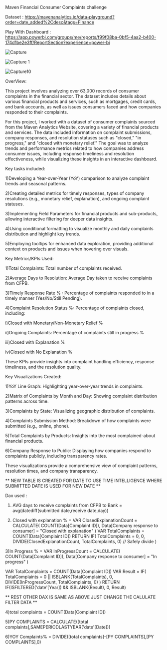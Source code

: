 Maven Financial Consumer Complaints challenge

Dataset : https://mavenanalytics.io/data-playground?order=date_added%2Cdesc&tags=Finance

Play WIth Dashboard : https://app.powerbi.com/groups/me/reports/f99f08ba-0bf5-4aa2-b400-174d1be2e3ff/ReportSection?experience=power-bi

![Capture](https://github.com/user-attachments/assets/318b4af8-2af6-4eb7-ae04-11486b618332)

![Capture 1](https://github.com/user-attachments/assets/69e1c8b2-46b5-456d-9ee4-d2b682909a3c)

![Capture10](https://github.com/user-attachments/assets/a7401f9d-a7ac-4b81-b622-96997012cadc)



OverView:

This project involves analyzing over 63,000 records of consumer complaints in the financial sector. The dataset includes details about various financial products and services, such as mortgages, credit cards, and bank accounts, as well as issues consumers faced and how companies responded to their complaints.


For this project, I worked with a dataset of consumer complaints sourced from the Maven Analytics Website, covering a variety of financial products and services. The data included information on complaint submissions, company responses, and resolution statuses such as "closed," "in progress," and "closed with monetary relief." The goal was to analyze trends and performance metrics related to how companies address consumer issues, including response timeliness and resolution effectiveness, while visualizing these insights in an interactive dashboard.

Key tasks included:

1)Developing a Year-over-Year (YoY) comparison to analyze complaint trends and seasonal patterns.

2)Creating detailed metrics for timely responses, types of company resolutions (e.g., monetary relief, explanation), and ongoing complaint statuses.

3)Implementing Field Parameters for financial products and sub-products, allowing interactive filtering for deeper data insights.

4)Using conditional formatting to visualize monthly and daily complaints distribution and highlight key trends.

5)Employing tooltips for enhanced data exploration, providing additional context on products and issues when hovering over visuals.


Key Metrics/KPIs Used:

1)Total Complaints: Total number of complaints received.

2)Average Days to Resolution: Average Day taken to receive complaints from CFPB.

3)Timely Response Rate % : Percentage of complaints responded to in a timely manner (Yes/No/Still Pending).

4)Complaint Resolution Status %: 
Percentage of complaints closed, including:

i)Closed with Monetary/Non-Monetary Relief %

ii)Ongoing Complaints: Percentage of complaints still in progress %

iii)Closed with Explanation %

iv)Closed with No Explanation %

These KPIs provide insights into complaint handling efficiency, response timeliness, and the resolution quality.

Key Visualizations Created:

1)YoY Line Graph: Highlighting year-over-year trends in complaints.

2)Matrix of Complaints by Month and Day: Showing complaint distribution patterns across time.

3)Complaints by State: Visualizing geographic distribution of complaints.

4)Complaints Submission Method: Breakdown of how complaints were submitted (e.g., online, phone).

5)Total Complaints by Products: Insights into the most complained-about financial products.

6)Company Response to Public: Displaying how companies respond to complaints publicly, including transparency rates.

These visualizations provide a comprehensive view of complaint patterns, resolution times, and company transparency.


** NEW TABLE IS CREATED FOR DATE TO USE TIME INTELLIGENCE WHERE SUBMITTED DATE IS USED FOR NEW DATE **

Dax used :
1) AVG days to receive complaints from CFPB to Bank = avg(datediff(submitted date,receive date,day))

2) Closed with explanation % = 
VAR ClosedExplanationCount = 
    CALCULATE(
        COUNT(Data[Complaint ID]), 
        Data[Company response to consumer] = "Closed with explanation"
    )
VAR TotalComplaints = COUNT(Data[Complaint ID])
RETURN 
IF(
    TotalComplaints = 0, 
    0, 
    DIVIDE(ClosedExplanationCount, TotalComplaints, 0)  // Safely divide
)

3)In Progress % = 
VAR InProgressCount = 
    CALCULATE(
        COUNT(Data[Complaint ID]), 
        Data[Company response to consumer] = "In progress"
    )
    
VAR TotalComplaints = COUNT(Data[Complaint ID])
VAR Result =
    IF(
        TotalComplaints = 0 || ISBLANK(TotalComplaints),
        0,
        DIVIDE(InProgressCount, TotalComplaints, 0)
    )
RETURN 
IF(ISFILTERED('date'[Year]) && ISBLANK(Result), 0, Result)

** REST OTHER DAX IS SAME AS ABOVE JUST CHANGE THE CALULATE FILTER DATA **

4)total complaints = COUNT(Data[Complaint ID])

5)PY COMPLAINTS = CALCULATE([total complaints],SAMEPERIODLASTYEAR('date'[Date]))

6)YOY Complaints% = DIVIDE([total complaints]-[PY COMPLAINTS],[PY COMPLAINTS],0)



